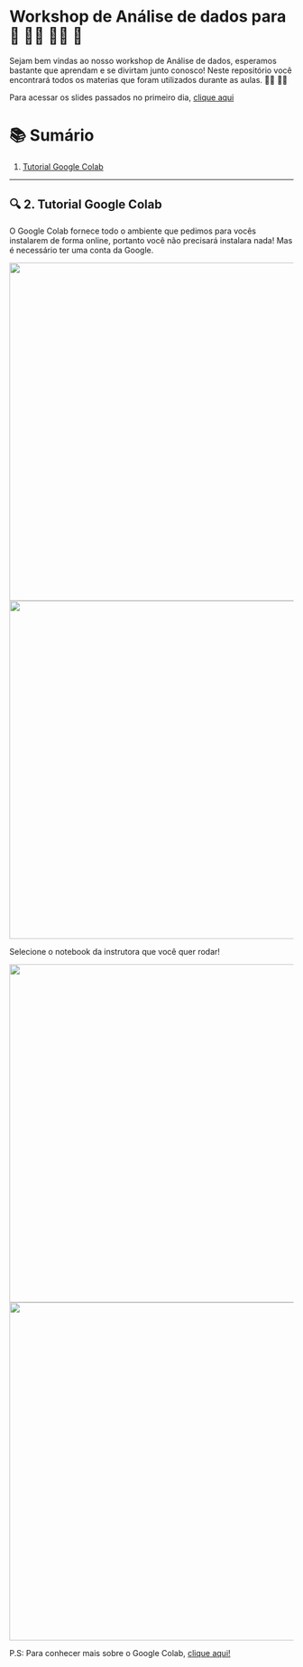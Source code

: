 # Workshop de Análise de dados para :woman: :curly_haired_woman: :red_haired_woman: :woman_with_headscarf:


Sejam bem vindas ao nosso workshop de Análise de dados, esperamos bastante que aprendam e se divirtam junto conosco! Neste repositório você encontrará todos os materias que foram utilizados durante as aulas. :woman_technologist: :technologist: 


Para acessar os slides passados no primeiro dia, [clique aqui](https://github.com/aigirlsbr/mini-curso-ai-girls/blob/main/Apresentac%CC%A7a%CC%83o/Abertura-%20Workshop%20ML%20para%20mulheres.pdf)


<a id="sumario"></a>
# :books: Sumário
1. [ Tutorial Google Colab](#google-colab)


---

<a name="google-colab"></a>
## :mag: 2. Tutorial Google Colab

O Google Colab fornece todo o ambiente que pedimos para vocês instalarem de forma online, portanto você não precisará instalara nada! Mas é necessário ter uma conta da Google.

<img src="https://github.com/aigirlsbr/Workshop-Machine-Learning/blob/main/figures/Captura%20de%20Tela%202021-04-04%20a%CC%80s%2014.40.39.png" width=600px>
<img src="https://github.com/aigirlsbr/Workshop-Machine-Learning/blob/main/figures/Captura%20de%20Tela%202021-04-04%20a%CC%80s%2014.41.01.png" width=600px>

Selecione o notebook da instrutora que você quer rodar!

<img src="https://github.com/aigirlsbr/Workshop-Machine-Learning/blob/main/figures/Captura%20de%20Tela%202021-04-04%20a%CC%80s%2014.41.55.png" width=600px>

<img src="https://github.com/aigirlsbr/Workshop-Machine-Learning/blob/main/figures/Captura%20de%20Tela%202021-04-04%20a%CC%80s%2014.42.24.png" width=600px>

P.S: Para conhecer mais sobre o Google Colab, [clique aqui!](https://medium.com/@leonardopiechacaldeira/guia-explicativo-para-usar-o-google-colab-para-ciência-de-dados-86fc6458dd9c)
